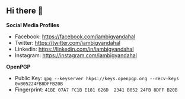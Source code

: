 ## Hi there 👋

<!--
**iambigyandahal/iambigyandahal** is a ✨ _special_ ✨ repository because its `README.md` (this file) appears on your GitHub profile.

Here are some ideas to get you started:

- 🔭 I’m currently working on ...
- 🌱 I’m currently learning ...
- 👯 I’m looking to collaborate on ...
- 🤔 I’m looking for help with ...
- 💬 Ask me about ...
- 📫 How to reach me: ...
- 😄 Pronouns: ...
- ⚡ Fun fact: ...
-->

**Social Media Profiles**
- Facebook: https://facebook.com/iambigyandahal
- Twitter: https://twitter.com/iambigyandahal
- Linkedin: https://linkedin.com/in/iambigyandahal
- Instagram: https://instagram.com/iambigyandahal

**OpenPGP**
- Public Key: `gpg --keyserver hkps://keys.openpgp.org --recv-keys 0xB05224FB8DFFB20B`
- Fingerprint: `41BE 07A7 FC1B E181 626D  2341 B052 24FB 8DFF B20B`
